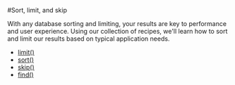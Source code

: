 #Sort, limit, and skip

With any database sorting and limiting, your results are key to performance and user experience. Using our collection of recipes, we'll learn how to sort and limit our results based on typical application needs.

- [limit()](https://docs.mongodb.com/manual/reference/method/cursor.limit/index.html)
- [sort()](https://docs.mongodb.com/manual/reference/method/cursor.sort/index.html)
- [skip()](https://docs.mongodb.com/manual/reference/method/cursor.skip/index.html)
- [find()](https://docs.mongodb.com/manual/reference/command/find/index.html)